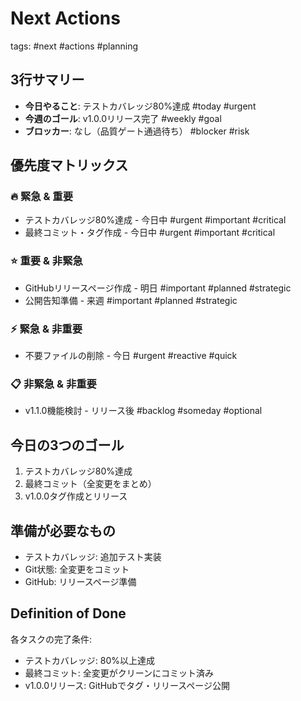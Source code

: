 # Next Actions
tags: #next #actions #planning

## 3行サマリー
- **今日やること**: テストカバレッジ80%達成 #today #urgent
- **今週のゴール**: v1.0.0リリース完了 #weekly #goal
- **ブロッカー**: なし（品質ゲート通過待ち） #blocker #risk

## 優先度マトリックス
### 🔥 緊急 & 重要
- テストカバレッジ80%達成 - 今日中 #urgent #important #critical
- 最終コミット・タグ作成 - 今日中 #urgent #important #critical

### ⭐ 重要 & 非緊急
- GitHubリリースページ作成 - 明日 #important #planned #strategic
- 公開告知準備 - 来週 #important #planned #strategic

### ⚡ 緊急 & 非重要
- 不要ファイルの削除 - 今日 #urgent #reactive #quick

### 📋 非緊急 & 非重要
- v1.1.0機能検討 - リリース後 #backlog #someday #optional

## 今日の3つのゴール
1. テストカバレッジ80%達成
2. 最終コミット（全変更をまとめ）
3. v1.0.0タグ作成とリリース

## 準備が必要なもの
- テストカバレッジ: 追加テスト実装
- Git状態: 全変更をコミット
- GitHub: リリースページ準備

## Definition of Done
各タスクの完了条件:
- テストカバレッジ: 80%以上達成
- 最終コミット: 全変更がクリーンにコミット済み
- v1.0.0リリース: GitHubでタグ・リリースページ公開